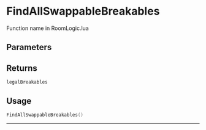 # FindAllSwappableBreakables

Function name in RoomLogic.lua

## Parameters

## Returns

`legalBreakables`

## Usage

```lua
FindAllSwappableBreakables()
```

---
